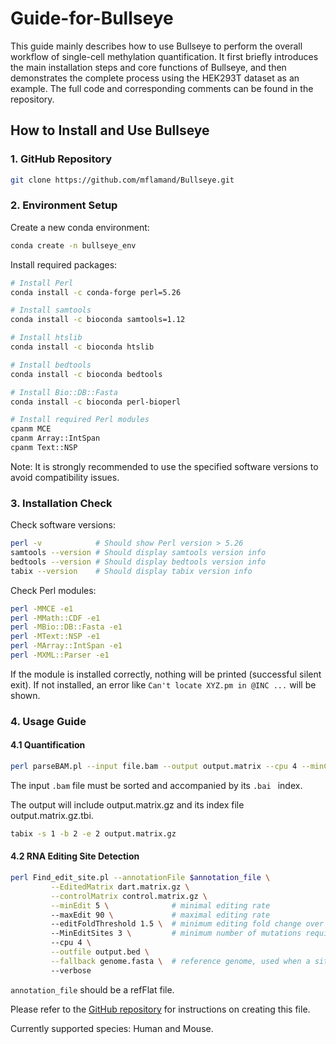 # Guide-for-Bullseye

This guide mainly describes how to use Bullseye to perform the overall workflow of single-cell methylation quantification. It first briefly introduces the main installation steps and core functions of Bullseye, and then demonstrates the complete process using the HEK293T dataset as an example. The full code and corresponding comments can be found in the repository.

## How to Install and Use Bullseye
### 1. GitHub Repository
```bash
git clone https://github.com/mflamand/Bullseye.git
```

### 2. Environment Setup
Create a new conda environment:

```bash
conda create -n bullseye_env
```
Install required packages:

```bash
# Install Perl
conda install -c conda-forge perl=5.26

# Install samtools
conda install -c bioconda samtools=1.12

# Install htslib
conda install -c bioconda htslib

# Install bedtools
conda install -c bioconda bedtools

# Install Bio::DB::Fasta
conda install -c bioconda perl-bioperl

# Install required Perl modules
cpanm MCE
cpanm Array::IntSpan
cpanm Text::NSP
```
Note: It is strongly recommended to use the specified software versions to avoid compatibility issues.

### 3. Installation Check

Check software versions:
```bash
perl -v            # Should show Perl version > 5.26
samtools --version # Should display samtools version info
bedtools --version # Should display bedtools version info
tabix --version    # Should display tabix version info
```

Check Perl modules:

```bash
perl -MMCE -e1
perl -MMath::CDF -e1
perl -MBio::DB::Fasta -e1
perl -MText::NSP -e1
perl -MArray::IntSpan -e1
perl -MXML::Parser -e1
```

If the module is installed correctly, nothing will be printed (successful silent exit).
If not installed, an error like ```Can't locate XYZ.pm in @INC ...``` will be shown.


### 4. Usage Guide
#### 4.1 Quantification
```bash
perl parseBAM.pl --input file.bam --output output.matrix --cpu 4 --minCoverage 10 --removeDuplicates
```

The input ```.bam``` file must be sorted and accompanied by its ```.bai ``` index.

The output will include output.matrix.gz and its index file output.matrix.gz.tbi.

```bash
tabix -s 1 -b 2 -e 2 output.matrix.gz
```

#### 4.2 RNA Editing Site Detection
```bash
perl Find_edit_site.pl --annotationFile $annotation_file \
         --EditedMatrix dart.matrix.gz \
         --controlMatrix control.matrix.gz \
         --minEdit 5 \              # minimal editing rate
         --maxEdit 90 \             # maximal editing rate
         --editFoldThreshold 1.5 \  # minimum editing fold change over control
         --MinEditSites 3 \         # minimum number of mutations required for detection
         --cpu 4 \
         --outfile output.bed \
         --fallback genome.fasta \  # reference genome, used when a site lacks coverage in control
         --verbose
```
```annotation_file``` should be a refFlat file.

Please refer to the [GitHub repository](https://github.com/mflamand/Bullseye) for instructions on creating this file.

Currently supported species: Human and Mouse.

## 













